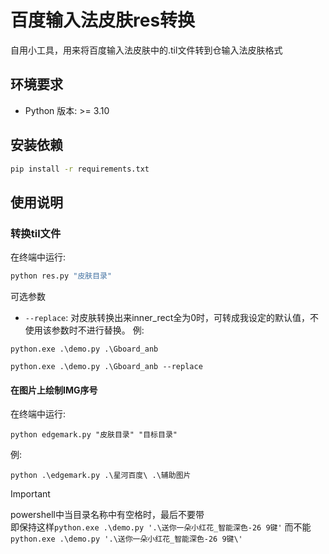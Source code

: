 # 百度输入法皮肤res转换
自用小工具，用来将百度输入法皮肤中的.til文件转到仓输入法皮肤格式

## 环境要求
- Python 版本: >= 3.10

## 安装依赖
```bash
pip install -r requirements.txt
```

## 使用说明
### 转换til文件
在终端中运行:

```bash
python res.py "皮肤目录"
```

可选参数
- `--replace`: 对皮肤转换出来inner_rect全为0时，可转成我设定的默认值，不使用该参数时不进行替换。
例:
```
python.exe .\demo.py .\Gboard_anb
```

```
python.exe .\demo.py .\Gboard_anb --replace
```

#### 在图片上绘制IMG序号
在终端中运行:

```
python edgemark.py "皮肤目录" "目标目录"
```
例:

```
python .\edgemark.py .\星河百度\ .\辅助图片
```

>[!important]
> powershell中当目录名称中有空格时，最后不要带\
> 即保持这样`python.exe .\demo.py '.\送你一朵小红花_智能深色-26 9键'` 而不能 `python.exe .\demo.py '.\送你一朵小红花_智能深色-26 9键\'`

